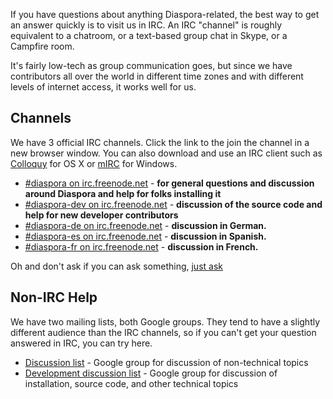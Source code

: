 If you have questions about anything Diaspora-related, the best way to get an answer 
quickly is to visit us in IRC. An IRC "channel" is roughly equivalent to a chatroom, or a
text-based group chat in Skype, or a Campfire room. 

It's fairly low-tech as group communication goes, but since we have contributors all over
the world in different time zones and with different levels of internet access, it works well
for us.

## Channels

We have 3 official IRC channels. Click the link to the join the channel in a new browser 
window. You can also download and use an IRC client such as <a href="http://colloquy.info/" target="_blank">Colloquy</a> 
for OS X or <a href="http://www.mirc.com/" target="_blank">mIRC</a> for Windows.

* <a href="http://webchat.freenode.net/?channels=diaspora" target="_blank">#diaspora on irc.freenode.net</a> - **for general questions and discussion around Diaspora and help for folks installing it**
* <a href="http://webchat.freenode.net/?channels=diaspora-dev" target="_blank">#diaspora-dev on irc.freenode.net</a> - **discussion of the source code and help for new developer contributors**
* <a href="http://webchat.freenode.net/?channels=diaspora-de" target="_blank">#diaspora-de on irc.freenode.net</a> - **discussion in German.**
* <a href="http://webchat.freenode.net/?channels=diaspora-es" target=" blank">#diaspora-es on irc.freenode.net</a> - **discussion in Spanish.**
* <a href="http://webchat.freenode.net/?channels=diaspora-fr" target=" blank">#diaspora-fr on irc.freenode.net</a> - **discussion in French.**

Oh and don't ask if you can ask something, [just ask](http://justask.tk)

## Non-IRC Help

We have two mailing lists, both Google groups. They tend to have a slightly different audience than
the IRC channels, so if you can't get your question answered in IRC, you can try here.

* [Discussion list](http://groups.google.com/group/diaspora-discuss) - Google group for discussion of non-technical topics
* [Development discussion list](http://groups.google.com/group/diaspora-dev) - Google group for discussion of installation, source code, and other technical topics

